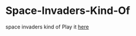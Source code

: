 # Space-Invaders-Kind-Of
space invaders kind of
Play it [here](https://replit.com/@ChaosEmerald/Space-Invaders-Kind-Of)

